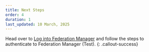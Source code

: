 ```yaml
---
title: Next Steps
order: 4
duration: 1
last_updated: 10 March, 2025
---
```




Head over to [Log into Federation Manager](/log-into-federation-manager/01-overview) and follow the steps to authenticate to Federation Manager (Test).
{: .callout-success}